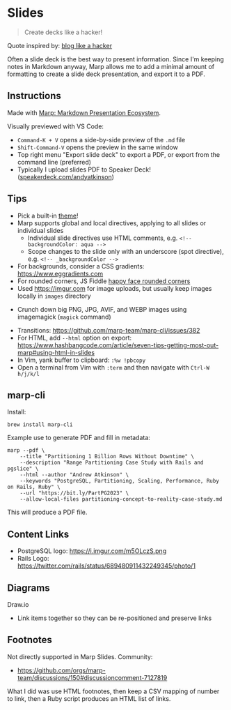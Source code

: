 # Slides
> Create decks like a hacker!

Quote inspired by: [blog like a hacker](https://tom.preston-werner.com/2008/11/17/blogging-like-a-hacker.html)

Often a slide deck is the best way to present information. Since I'm keeping notes in Markdown anyway, Marp allows me to add a minimal amount of formatting to create a slide deck presentation, and export it to a PDF.

## Instructions
Made with [Marp: Markdown Presentation Ecosystem](https://marp.app).

Visually previewed with VS Code:
* `Command-K + V` opens a side-by-side preview of the `.md` file
* `Shift-Command-V` opens the preview in the same window
* Top right menu "Export slide deck" to export a PDF, or export from the command line (preferred)
* Typically I upload slides PDF to Speaker Deck! ([speakerdeck.com/andyatkinson](https://speakerdeck.com/andyatkinson))

## Tips
* Pick a built-in [theme](https://github.com/marp-team/marp-core/tree/main/themes)!
* Marp supports global and local directives, applying to all slides or individual slides
  * Individual slide directives use HTML comments, e.g. `<!-- backgroundColor: aqua -->`
  * Scope changes to the slide only with an underscore (spot directive), e.g. `<!-- _backgroundColor -->`
* For backgrounds, consider a CSS gradients: <https://www.eggradients.com>
* For rounded corners, JS Fiddle [happy face rounded corners](http://thenewcode.com/431/Simple-CSS-Masks-Images-with-Rounded-Corners)
* Used <https://imgur.com> for image uploads, but usually keep images locally in `images` directory
- Crunch down big PNG, JPG, AVIF, and WEBP images using imagemagick (`magick` command)
* Transitions: <https://github.com/marp-team/marp-cli/issues/382>
* For HTML, add `--html` option on export: <https://www.hashbangcode.com/article/seven-tips-getting-most-out-marp#using-html-in-slides>
* In Vim, yank buffer to clipboard: `:%w !pbcopy`
* Open a terminal from Vim with `:term` and then navigate with `Ctrl-W h/j/k/l`

## marp-cli
Install:
```
brew install marp-cli
```

Example use to generate PDF and fill in metadata:
```
marp --pdf \
    --title "Partitioning 1 Billion Rows Without Downtime" \
    --description "Range Partitioning Case Study with Rails and pgslice" \
    --html --author "Andrew Atkinson" \
    --keywords "PostgreSQL, Partitioning, Scaling, Performance, Ruby on Rails, Ruby" \
    --url "https://bit.ly/PartPG2023" \
    --allow-local-files partitioning-concept-to-reality-case-study.md
```

This will produce a PDF file.

## Content Links
* PostgreSQL logo: <https://i.imgur.com/m5OLczS.png>
* Rails Logo: <https://twitter.com/rails/status/689480911432249345/photo/1>

## Diagrams
Draw.io
- Link items together so they can be re-positioned and preserve links

## Footnotes
Not directly supported in Marp Slides. Community:
- <https://github.com/orgs/marp-team/discussions/150#discussioncomment-7127819>

What I did was use HTML footnotes, then keep a CSV mapping of number to link, then a Ruby script produces an HTML list of links.
